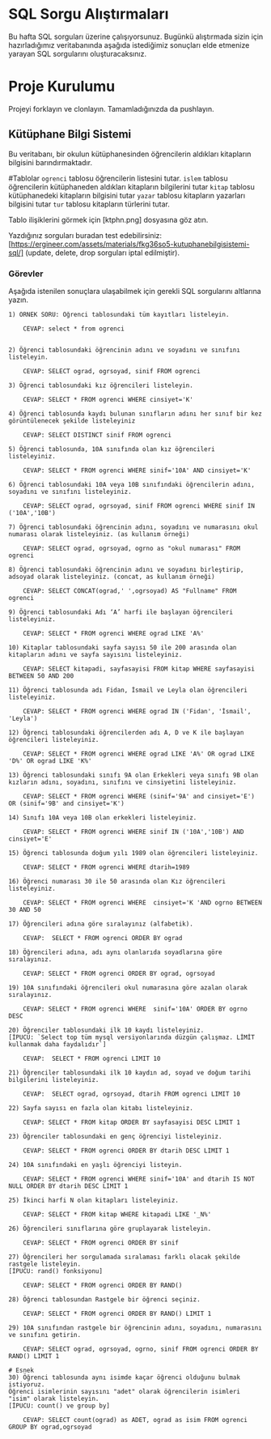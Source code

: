 # SQL Sorgu Alıştırmaları

Bu hafta SQL sorguları üzerine çalışıyorsunuz. Bugünkü alıştırmada sizin için hazırladığımız veritabanında aşağıda istediğimiz sonuçları elde etmenize yarayan SQL sorgularını oluşturacaksınız.

# Proje Kurulumu
Projeyi forklayın ve clonlayın. Tamamladığınızda da pushlayın.

## Kütüphane Bilgi Sistemi

Bu veritabanı, bir okulun kütüphanesinden öğrencilerin aldıkları kitapların bilgisini barındırmaktadır.

#Tablolar 
`ogrenci` tablosu öğrencilerin listesini tutar.
`islem` tablosu öğrencilerin kütüphaneden aldıkları kitapların bilgilerini tutar
`kitap` tablosu kütüphanedeki kitapların bilgisini tutar
`yazar` tablosu kitapların yazarları bilgisini tutar
`tur` tablosu kitapların türlerini tutar.

Tablo ilişiklerini görmek için [ktphn.png] dosyasına göz atın.

Yazdığınız sorguları buradan test edebilirsiniz: [https://ergineer.com/assets/materials/fkg36so5-kutuphanebilgisistemi-sql/] (update, delete, drop sorguları iptal edilmiştir).

### Görevler

Aşağıda istenilen sonuçlara ulaşabilmek için gerekli SQL sorgularını altlarına yazın. 


	1) ÖRNEK SORU: Öğrenci tablosundaki tüm kayıtları listeleyin.
	
		CEVAP: select * from ogrenci

	
	2) Öğrenci tablosundaki öğrencinin adını ve soyadını ve sınıfını listeleyin.

        CEVAP: SELECT ograd, ogrsoyad, sinif FROM ogrenci
	
	3) Öğrenci tablosundaki kız öğrencileri listeleyin. 

        CEVAP: SELECT * FROM ogrenci WHERE cinsiyet='K'
	
	4) Öğrenci tablosunda kaydı bulunan sınıfların adını her sınıf bir kez görüntülenecek şekilde listeleyiniz
	
        CEVAP: SELECT DISTINCT sinif FROM ogrenci
	
	5) Öğrenci tablosunda, 10A sınıfında olan kız öğrencileri listeleyiniz.
	
        CEVAP: SELECT * FROM ogrenci WHERE sinif='10A' AND cinsiyet='K'
	
	6) Öğrenci tablosundaki 10A veya 10B sınıfındaki öğrencilerin adını, soyadını ve sınıfını listeleyiniz.
	
        CEVAP: SELECT ograd, ogrsoyad, sinif FROM ogrenci WHERE sinif IN ('10A','10B')
	
	7) Öğrenci tablosundaki öğrencinin adını, soyadını ve numarasını okul numarası olarak listeleyiniz. (as kullanım örneği)
	
        CEVAP: SELECT ograd, ogrsoyad, ogrno as "okul numarası" FROM ogrenci
	
	8) Öğrenci tablosundaki öğrencinin adını ve soyadını birleştirip, adsoyad olarak listeleyiniz. (concat, as kullanım örneği)
	
        CEVAP: SELECT CONCAT(ograd,' ',ogrsoyad) AS "Fullname" FROM ogrenci 
	
	9) Öğrenci tablosundaki Adı ‘A’ harfi ile başlayan öğrencileri listeleyiniz.
	
        CEVAP: SELECT * FROM ogrenci WHERE ograd LIKE 'A%'
	
	10) Kitaplar tablosundaki sayfa sayısı 50 ile 200 arasında olan kitapların adını ve sayfa sayısını listeleyiniz.

        CEVAP: SELECT kitapadi, sayfasayisi FROM kitap WHERE sayfasayisi BETWEEN 50 AND 200
	
	11) Öğrenci tablosunda adı Fidan, İsmail ve Leyla olan öğrencileri listeleyiniz.
	
        CEVAP: SELECT * FROM ogrenci WHERE ograd IN ('Fidan', 'İsmail', 'Leyla')
	
	12) Öğrenci tablosundaki öğrencilerden adı A, D ve K ile başlayan öğrencileri listeleyiniz.
	
        CEVAP: SELECT * FROM ogrenci WHERE ograd LIKE 'A%' OR ograd LIKE 'D%' OR ograd LIKE 'K%'
	
	13) Öğrenci tablosundaki sınıfı 9A olan Erkekleri veya sınıfı 9B olan kızların adını, soyadını, sınıfını ve cinsiyetini listeleyiniz.
	
        CEVAP: SELECT * FROM ogrenci WHERE (sinif='9A' and cinsiyet='E') OR (sinif='9B' and cinsiyet='K')
	
	14) Sınıfı 10A veya 10B olan erkekleri listeleyiniz.
	
        CEVAP: SELECT * FROM ogrenci WHERE sinif IN ('10A','10B') AND cinsiyet='E'
	
	15) Öğrenci tablosunda doğum yılı 1989 olan öğrencileri listeleyiniz.
	
        CEVAP: SELECT * FROM ogrenci WHERE dtarih=1989
	
	16) Öğrenci numarası 30 ile 50 arasında olan Kız öğrencileri listeleyiniz.
	
        CEVAP: SELECT * FROM ogrenci WHERE  cinsiyet='K 'AND ogrno BETWEEN 30 AND 50
	
	17) Öğrencileri adına göre sıralayınız (alfabetik).
	
        CEVAP:  SELECT * FROM ogrenci ORDER BY ograd
	
	18) Öğrencileri adına, adı aynı olanlarıda soyadlarına göre sıralayınız.
	
        CEVAP: SELECT * FROM ogrenci ORDER BY ograd, ogrsoyad
	
	19) 10A sınıfındaki öğrencileri okul numarasına göre azalan olarak sıralayınız.
	
        CEVAP: SELECT * FROM ogrenci WHERE  sinif='10A' ORDER BY ogrno DESC
	
	20) Öğrenciler tablosundaki ilk 10 kaydı listeleyiniz.
	[İPUCU: `Select top tüm mysql versiyonlarında düzgün çalışmaz. LİMİT kullanmak daha faydalıdır`]
	
        CEVAP:  SELECT * FROM ogrenci LIMIT 10
	
	21) Öğrenciler tablosundaki ilk 10 kaydın ad, soyad ve doğum tarihi bilgilerini listeleyiniz.
	
        CEVAP:  SELECT ograd, ogrsoyad, dtarih FROM ogrenci LIMIT 10
	
	22) Sayfa sayısı en fazla olan kitabı listeleyiniz.
	
        CEVAP: SELECT * FROM kitap ORDER BY sayfasayisi DESC LIMIT 1
	
	23) Öğrenciler tablosundaki en genç öğrenciyi listeleyiniz.
	
        CEVAP: SELECT * FROM ogrenci ORDER BY dtarih DESC LIMIT 1
	
	24) 10A sınıfındaki en yaşlı öğrenciyi listeyin.
	
        CEVAP: SELECT * FROM ogrenci WHERE sinif='10A' and dtarih IS NOT NULL ORDER BY dtarih DESC LIMIT 1
	
	25) İkinci harfi N olan kitapları listeleyiniz.
	
        CEVAP: SELECT * FROM kitap WHERE kitapadi LIKE '_N%'
	
	26) Öğrencileri sınıflarına göre gruplayarak listeleyin.
	
        CEVAP: SELECT * FROM ogrenci ORDER BY sinif
	
	27) Öğrencileri her sorgulamada sıralaması farklı olacak şekilde rastgele listeleyin. 
	[İPUCU: rand() fonksiyonu]
	
        CEVAP: SELECT * FROM ogrenci ORDER BY RAND()
	
	28) Öğrenci tablosundan Rastgele bir öğrenci seçiniz.
	
        CEVAP: SELECT * FROM ogrenci ORDER BY RAND() LIMIT 1
	
	29) 10A sınıfından rastgele bir öğrencinin adını, soyadını, numarasını ve sınıfını getirin.
	
        CEVAP: SELECT ograd, ogrsoyad, ogrno, sinif FROM ogrenci ORDER BY RAND() LIMIT 1
	
	# Esnek
	30) Öğrenci tablosunda aynı isimde kaçar öğrenci olduğunu bulmak istiyoruz. 
	Öğrenci isimlerinin sayısını "adet" olarak öğrencilerin isimleri "isim" olarak listeleyin. 
	[İPUCU: count() ve group by]

        CEVAP: SELECT count(ograd) as ADET, ograd as isim FROM ogrenci GROUP BY ograd,ogrsoyad
	
